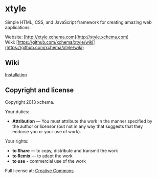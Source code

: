 xtyle
======
Simple HTML, CSS, and JavaScript framework for creating amazing web applications.

Website: [http://xtyle.xchema.com](http://xtyle.xchema.com)<br>
Wiki: [https://github.com/xchema/xtyle/wiki](https://github.com/xchema/xtyle/wiki)

Wiki
----
[Installation](https://github.com/xchema/xtyle/wiki/Installation)

Copyright and license
---------------------
Copyright 2013 xchema.

Your duties:

* **Attribution** — You must attribute the work in the manner specified by the author or licensor (but not in any way that suggests that they endorse you or your use of work).

Your rights:

* **to Share** — to copy, distribute and transmit the work
* **to Remix** — to adapt the work
* **to use** - commercial use of the work

Full license at:
[Creative Commons](http://creativecommons.org/licenses/by/3.0/)
